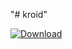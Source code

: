 "# kroid" 

[ ![Download](https://api.bintray.com/packages/mo3in/kroid/kroid/images/download.svg) ](https://bintray.com/mo3in/kroid/kroid/_latestVersion)